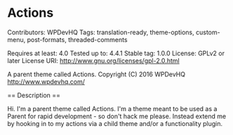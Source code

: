 # Actions

Contributors: WPDevHQ
Tags: translation-ready, theme-options, custom-menu, post-formats, threaded-comments

Requires at least: 4.0
Tested up to: 4.4.1
Stable tag: 1.0.0
License: GPLv2 or later
License URI: http://www.gnu.org/licenses/gpl-2.0.html

A parent theme called Actions.
Copyright (C) 2016 WPDevHQ http://www.wpdevhq.com/

== Description ==

Hi. I'm a parent theme called Actions. I'm a theme meant to be used as a Parent for rapid development - so don't hack me please. 
Instead extend me by hooking in to my actions via a child theme and/or a functionality plugin.